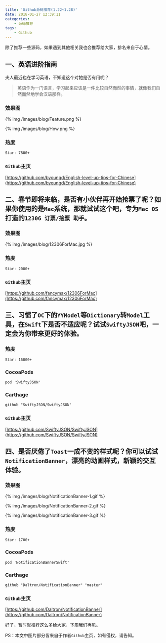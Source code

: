 ```yaml
---
title: 'Github源码推荐(1.22~1.28)'
date: 2018-01-27 12:39:11
categories:
    - 源码推荐
tags: 
    - Github
---
```


除了推荐一些源码，如果遇到其他相关我也会推荐给大家，排名来自于心情。

## 一、英语进阶指南
夫人最近也在学习英语，不知道这个对她是否有用呢？

> 英语作为一门语言，学习起来应该是一件比较自然而然的事情，就像我们自然而然地学会汉语那样。

<!--more-->
### 效果图
{% img /images/blog/Feature.png %}

{% img /images/blog/How.png %}

### 热度
```
Star: 7800+
```

### `Github`主页
[https://github.com/byoungd/English-level-up-tips-for-Chinese](https://github.com/byoungd/English-level-up-tips-for-Chinese)

## 二、春节即将来临，是否有小伙伴再开始抢票了呢？如果你使用的是`Mac`系统，那就试试这个吧，专为`Mac OS`打造的`12306 订票/捡票 助手`。

### 效果图
{% img /images/blog/12306ForMac.jpg %}

### 热度
```
Star: 2000+
```

### `Github`主页
[https://github.com/fancymax/12306ForMac](https://github.com/fancymax/12306ForMac)

## 三、习惯了`OC`下的`YYModel`等`Dictionary`转`Model`工具，在`Swift`下是否不适应呢？试试`SwiftyJSON`吧，一定会为你带来更好的体验。


### 热度
```
Star: 16000+
```

### CocoaPods
```
pod 'SwiftyJSON'
```

### Carthage
```
github "SwiftyJSON/SwiftyJSON"
```

### `Github`主页
[https://github.com/SwiftyJSON/SwiftyJSON](https://github.com/SwiftyJSON/SwiftyJSON)

## 四、是否厌倦了`Toast`一成不变的样式呢？你可以试试`NotificationBanner`，漂亮的动画样式，新颖的交互体验。

### 效果图
{% img /images/blog/NotificationBanner-1.gif %}

{% img /images/blog/NotificationBanner-2.gif %}

{% img /images/blog/NotificationBanner-3.gif %}

### 热度
```
Star: 1700+
```

### CocoaPods
```
pod 'NotificationBannerSwift'
```
### Carthage
```
github "Daltron/NotificationBanner" "master"
```

### `Github`主页
[https://github.com/Daltron/NotificationBanner](https://github.com/Daltron/NotificationBanner)


好了，暂时就推荐这么多给大家，下周我们再见。

PS：本文中图片部分皆来自于作者`Github`主页，如有侵权，请告知。